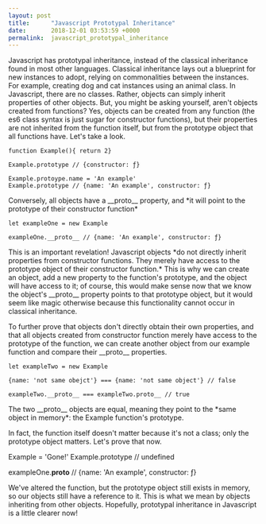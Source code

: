 ```yaml
---
layout: post
title:      "Javascript Prototypal Inheritance"
date:       2018-12-01 03:53:59 +0000
permalink:  javascript_prototypal_inheritance
---
```



<p>Javascript has prototypal inheritance, instead of the classical inheritance found in most other languages. Classical inheritance lays out a blueprint for new instances to adopt, relying on commonalities between the instances. For example, creating dog and cat instances using an animal class. In Javascript, there are no classes. Rather, objects can simply inherit properties of other objects. But, you might be asking yourself, aren't objects created from functions? Yes, objects can be created from any function (the es6 class syntax is just sugar for constructor functions), but their properties are not inherited from the function itself, but from the prototype object that all functions have. Let's take a look. 
</p>

```
function Example(){ return 2} 

Example.prototype // {constructor: ƒ}   

Example.protoype.name = 'An example' 
Example.prototype // {name: 'An example', constructor: ƒ}   
```
<p>
Conversely, all objects have a __proto__ property, and *it will point to the prototype of their constructor function*  
</p>

```
let exampleOne = new Example 

exampleOne.__proto__ // {name: 'An example', constructor: ƒ}
```

<p>
This is an important revelation! Javascript objects *do not directly inherit properties from constructor functions. They merely have access to the prototype object of their constructor function.* This is why we can create an object, add a new property to the function's prototype, and the object will have access to it; of course, this would make sense now that we know the object's __proto__ property points to that prototype object, but it would seem like magic otherwise because this functionality cannot occur in classical inheritance. 
</p> 

<p>
To further prove that objects don't directly obtain their own properties, and that all objects created from constructor function merely have access to the prototype of the function, we can create another object from our example function and compare their __proto__ properties. 
</p>

```
let exampleTwo = new Example 

{name: 'not same obejct'} === {name: 'not same object'} // false

exampleTwo.__proto__ === exampleTwo.proto__ // true
```

<p>
The two __proto__ objects are equal, meaning they point to the *same object in memory*: the Example function's prototype. 

In fact, the function itself doesn't matter because it's not a class; only the prototype object matters. Let's prove that now. 

Example = 'Gone!' 
Example.prototype // undefined  

exampleOne.__proto__ // {name: 'An example', constructor: ƒ}
</p>

<p> 
We've altered the function, but the prototype object still exists in memory, so our objects still have a reference to it. 
This is what we mean by objects inheriting from other objects. Hopefully, prototypal inheritance in Javascript is a little clearer now! 
</p>




